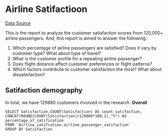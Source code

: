 # Airline Satifactioon
[Data Source](https://www.mavenanalytics.io/data-playground?order=date_added%2Cdesc&page=2&pageSize=20)

This is the report to analyze the customer satisfaction scores from 120,000+ airline passengers. And, this report is aimed to answer the following:

1. Which percentage of airline passengers are satisfied? Does it vary by customer type? What about type of travel?
2. What is the customer profile for a repeating airline passenger?
3. Does flight distance affect customer preferences or flight patterns?
4. Which factors contribute to customer satisfaction the most? What about dissatisfaction?

## Satifaction demography
In total, we have 129880 customers involved in the research.
__Overall__
```Bigqery
SELECT Satisfaction,COUNT(Satisfaction) AS count_satifaction, CONCAT(ROUND(COUNT(Satisfaction)/129880*100,2),"%") AS percentage_of_satification
FROM `Airline_satifcation.airline_passenger_satifaction`
GROUP BY Satisfaction
```
